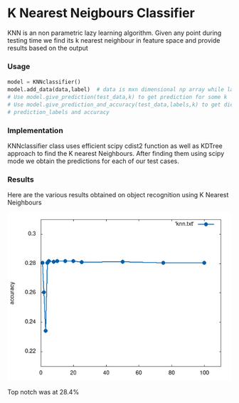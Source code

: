 # K Nearest Neigbours Classifier
KNN is an non parametric lazy learning algorithm. Given any point during testing time we find its k nearest neighbour in feature space and provide results based on the output

### Usage

```python
model = KNNclassifier()
model.add_data(data,label)  # data is mxn dimensional np array while label is mx1 dimensional np array
# Use model.give_prediction(test_data,k) to get prediction for some k
# Use model.give_prediction_and_accuracy(test_data,labels,k) to get dictionary containing both
# prediction_labels and accuracy 
```


### Implementation
KNNclassifier class uses efficient scipy cdist2 function as well as KDTree approach to find the K nearest Neighbours. After finding them using scipy mode we obtain the predictions for each of our test cases. 


### Results
Here are the various results obtained on object recognition using K Nearest Neighbours

![alt text](results.jpg)

Top notch was at 28.4%